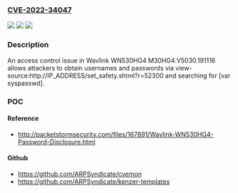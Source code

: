 ### [CVE-2022-34047](https://cve.mitre.org/cgi-bin/cvename.cgi?name=CVE-2022-34047)
![](https://img.shields.io/static/v1?label=Product&message=n%2Fa&color=blue)
![](https://img.shields.io/static/v1?label=Version&message=n%2Fa&color=blue)
![](https://img.shields.io/static/v1?label=Vulnerability&message=n%2Fa&color=brighgreen)

### Description

An access control issue in Wavlink WN530HG4 M30HG4.V5030.191116 allows attackers to obtain usernames and passwords via view-source:http://IP_ADDRESS/set_safety.shtml?r=52300 and searching for [var syspasswd].

### POC

#### Reference
- http://packetstormsecurity.com/files/167891/Wavlink-WN530HG4-Password-Disclosure.html

#### Github
- https://github.com/ARPSyndicate/cvemon
- https://github.com/ARPSyndicate/kenzer-templates

